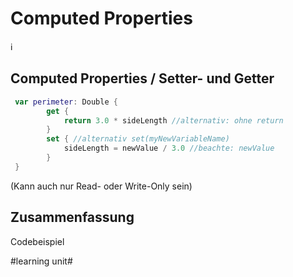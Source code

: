 # Computed Properties
ℹ️

## Computed Properties / Setter- und Getter

```swift
 var perimeter: Double {
        get {
            return 3.0 * sideLength //alternativ: ohne return
        }
        set { //alternativ set(myNewVariableName)
            sideLength = newValue / 3.0 //beachte: newValue
        }
 }
```
(Kann auch nur Read- oder Write-Only sein)

## Zusammenfassung
Codebeispiel

#learning unit#